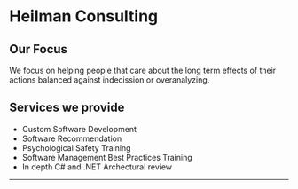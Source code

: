 # Heilman Consulting

## Our Focus

We focus on helping people that care about the long term effects of their actions balanced against indecission or overanalyzing.

## Services we provide

- Custom Software Development
- Software Recommendation
- Psychological Safety Training
- Software Management Best Practices Training
- In depth C# and .NET Archectural review

---

[^1]: [editor on GitHub](https://github.com/Infro/infro/edit/gh-pages/index.md)
[^2]: [documentation](https://docs.github.com/categories/github-pages-basics/)
